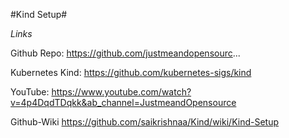 #Kind Setup#

*Links*

Github Repo:
https://github.com/justmeandopensourc...

Kubernetes Kind:
https://github.com/kubernetes-sigs/kind

YouTube: 
https://www.youtube.com/watch?v=4p4DqdTDqkk&ab_channel=JustmeandOpensource

Github-Wiki
https://github.com/saikrishnaa/Kind/wiki/Kind-Setup
